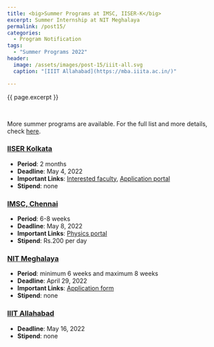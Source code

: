 ```yaml
---
title: <big>Summer Programs at IMSC, IISER-K</big>
excerpt: Summer Internship at NIT Meghalaya
permalink: /post15/
categories:
  - Program Notification
tags:
  - "Summer Programs 2022"
header:
  image: /assets/images/post-15/iiit-all.svg
  caption: "[IIIT Allahabad](https://mba.iiita.ac.in/)"

---
```


<span class="excerpt">{{ page.excerpt }}</span>

<br>

More summer programs are available. For the full list and more details, check [here](/summer/). 

### [**IISER Kolkata**](https://www.iiserkol.ac.in/~summer.research/)

 - **Period**: 2 months
 - **Deadline**: May 4, 2022
 - **Important Links**: [Interested faculty](https://www.iiserkol.ac.in/~summer.research/interested_faculty.php), [Application portal](http://www.iiserkol.ac.in/~summer.research/register2020.php)
 - **Stipend**: none

### [**IMSC, Chennai**](https://www.imsc.res.in/summer_research_programme)

 - **Period**: 6-8 weeks 
 - **Deadline**: May 8, 2022
 - **Important Links**: [Physics portal](https://www.imsc.res.in/summer/physics/forms/)
 - **Stipend**: Rs.200 per day

### [**NIT Meghalaya**](https://nitm.ac.in/p/advertisement-for-summer-internship-program-2022)

 - **Period**: minimum 6 weeks and maximum 8 weeks 
 - **Deadline**: April 29, 2022
 - **Important Links**: [Application form](https://nitm.ac.in/nitmeghalaya/ckfinder/userfiles/files/2-Application-Form-Summer-Internship-2020.pdf)
 - **Stipend**: none

### [**IIIT Allahabad**](https://internship.iiita.ac.in/)

 - **Deadline**: May 16, 2022
 - **Stipend**: none
